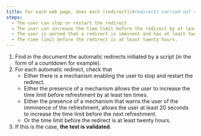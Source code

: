 ```yaml
---
title: For each web page, does each [redirect](#redirect) carried out via a [script](#script) satisfy one of these conditions (excluding special cases)?
steps:
  - The user can stop or restart the redirect.
  - The user can increase the time limit before the redirect by at least ten times.
  - The user is warned that a redirect is imminent and has at least twenty seconds to increase the time limit before the next redirect.
  - The time limit before the redirect is at least twenty hours.
---
```


1. Find in the document the automatic redirects initiated by a script (in the form of a countdown for example).
2. For each automatic redirect, check that
   - Either there is a mechanism enabling the user to stop and restart the redirect.
   - Either the presence of a mechanism allows the user to increase the time limit before refreshment by at least ten times.
   - Either the presence of a mechanism that warns the user of the imminence of the refreshment, allows the user at least 20 seconds to increase the time limit before the next refreshment.
   - Or the time limit before the redirect is at least twenty hours.
3. If this is the case, **the test is validated**.
